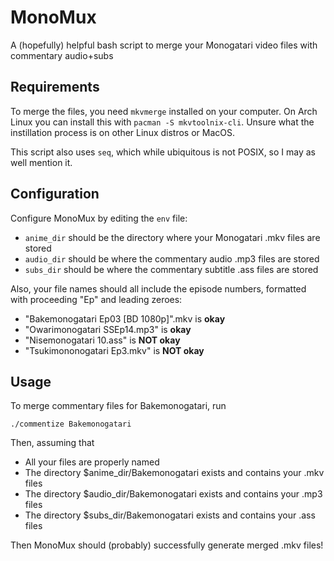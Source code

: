 # MonoMux

A (hopefully) helpful bash script to merge your Monogatari video files
with commentary audio+subs

## Requirements

To merge the files, you need `mkvmerge` installed on your computer.
On Arch Linux you can install this with `pacman -S mkvtoolnix-cli`.
Unsure what the instillation process is on other Linux distros or MacOS.

This script also uses `seq`, which while ubiquitous is not POSIX, so I
may as well mention it.

## Configuration

Configure MonoMux by editing the `env` file:

* `anime_dir` should be the directory where your Monogatari .mkv files are stored
* `audio_dir` should be where the commentary audio .mp3 files are stored
* `subs_dir` should be where the commentary subtitle .ass files are stored

Also, your file names should all include the episode numbers, formatted
with proceeding "Ep" and leading zeroes:

* "Bakemonogatari Ep03 [BD 1080p]".mkv is __okay__
* "Owarimonogatari SSEp14.mp3" is __okay__
* "Nisemonogatari 10.ass" is __NOT okay__
* "Tsukimononogatari Ep3.mkv" is __NOT okay__

## Usage

To merge commentary files for Bakemonogatari, run

```
./commentize Bakemonogatari
```

Then, assuming that

* All your files are properly named
* The directory $anime_dir/Bakemonogatari exists and contains your .mkv files
* The directory $audio_dir/Bakemonogatari exists and contains your .mp3 files
* The directory $subs_dir/Bakemonogatari exists and contains your .ass files

Then MonoMux should (probably) successfully generate merged .mkv files!
